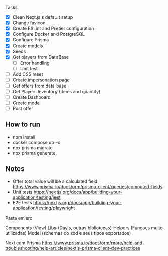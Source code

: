 Tasks

- [x] Clean Next.js's default setup
- [x] Change favicon
- [x] Create ESLint and Pretier configuration
- [x] Configure Docker and PostgreSQL
- [x] Configure Prisma
- [x] Create models
- [x] Seeds
- [x] Get players from DataBase
  - [ ] Error handling
  - [ ] Unit test
- [ ] Add CSS reset
- [ ] Create impersonation page
- [ ] Get offers from data base
- [ ] Get Players Inventory (Items and quantity)
- [ ] Create Dashboard
- [ ] Create modal
- [ ] Post offer

## How to run

- npm install
- docker compose up -d
- npx prisma migrate
- npx prisma generate

## Notes

- Offer total value will be a calculated field https://www.prisma.io/docs/orm/prisma-client/queries/computed-fields
- Unit tests https://nextjs.org/docs/app/building-your-application/testing/jest
- E2E tests https://nextjs.org/docs/app/building-your-application/testing/playwright

Pasta em src

Components (View)
Libs (Dayjs, outras bibliotecas)
Helpers (Funcoes muito utilizadas)
Model (schemas do zod e seus tipos exportados)

Next com Prisma
https://www.prisma.io/docs/orm/more/help-and-troubleshooting/help-articles/nextjs-prisma-client-dev-practices
